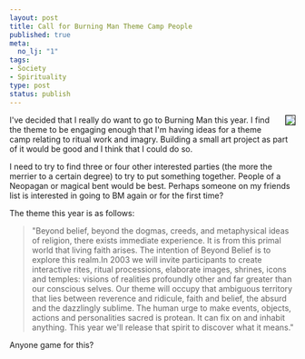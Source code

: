 ```yaml
--- 
layout: post
title: Call for Burning Man Theme Camp People
published: true
meta: 
  no_lj: "1"
tags: 
- Society
- Spirituality
type: post
status: publish
---
```

<img border="1" align="right" src="http://www.arcanology.com/images/bm.jpg" />I've decided that I really do want to go to Burning Man this year. I find the theme to be engaging enough that I'm having ideas for a theme camp relating to ritual work and imagry. Building a small art project as part of it would be good and I think that I could do so.

I need to try to find three or four other interested parties (the more the merrier to a certain degree) to try to put something together. People of a Neopagan or magical bent would be best. Perhaps someone on my friends list is interested in going to BM again or for the first time?

The theme this year is as follows:
<blockquote>"Beyond belief, beyond the dogmas, creeds, and metaphysical ideas of religion, there exists immediate experience.  It is from this primal world that living faith arises.  The intention of Beyond Belief is to explore this realm.In 2003 we will invite participants to create interactive rites, ritual processions, elaborate images, shrines, icons and temples: visions of realities profoundly other and far greater than our conscious selves. Our theme will occupy that ambiguous territory that lies between reverence and ridicule, faith and belief, the absurd and the dazzlingly sublime. The human urge to make events, objects, actions and personalities sacred is protean. It can fix on and inhabit anything. This year we'll release that spirit to discover what it means."</blockquote>
Anyone game for this?
